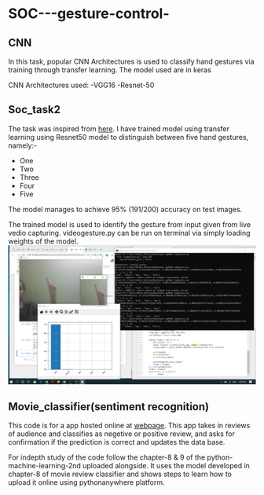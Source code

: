 # SOC---gesture-control-

## CNN
In this task, popular CNN Architectures is used to classify hand gestures via training through transfer learning. The model used are in keras

CNN Architectures used:
-VGG16
-Resnet-50


## Soc_task2 
The task was inspired from [here](https://github.com/asingh33/CNNGestureRecognizer/blob/master/README.md/).
I have trained model using transfer learning using Resnet50 model to distinguish between five hand gestures, namely:-
- One
- Two
- Three
- Four
- Five 

The model manages to achieve 95% (191/200) accuracy on test images.

The trained model is used to identify the gesture from input given from live vedio capturing. 
videogesture.py can be run on terminal via simply loading weights of the model.
![alt text](https://github.com/Meeta14/SOC---gesture-control-/blob/master/soc_task2/prediction_from_an_vid(1).png)


## Movie_classifier(sentiment recognition)
This code is for a app hosted online at [webpage](http://meetamalviya.pythonanywhere.com/).
This app takes in reviews of audience and classifies as negetive or positive review, and asks for confirmation if the prediction is correct and updates the data base.

For indepth study of the code follow the chapter-8 & 9 of the python-machine-learning-2nd uploaded alongside. It uses the model developed in chapter-8 of movie review classifier and shows steps to learn how to upload it online using pythonanywhere platform.
